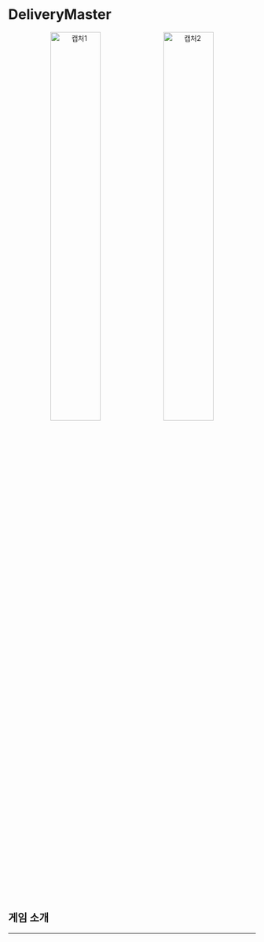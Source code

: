 # DeliveryMaster

<p align="center">
  <img src="https://github.com/user-attachments/assets/3f7fb459-8f75-47a8-8523-b6414c37a600" alt="캡처1" width="45%" />
  <img src="https://github.com/user-attachments/assets/c7b5d26f-4fe9-49d6-9078-4292e83390a2" alt="캡처2" width="45%" />
</p>

## 게임 소개

---
